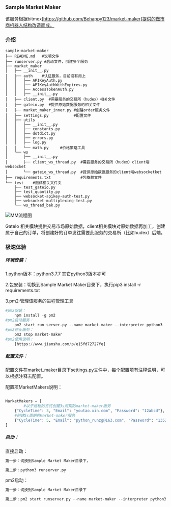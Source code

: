 ###  Sample Market Maker

该服务根据bitmex[https://github.com/Behappy123/market-maker]提供的做市商机器人结构改造而成。

### 介绍

```
sample-market-maker
├── README.md   #说明文件
├── runserver.py #启动文件，创建多个服务
├── market_maker 
│   ├── __init__.py
│   ├── auth    #认证服务，目前没有用上
│   │   ├── APIKeyAuth.py
│   │   ├── APIKeyAuthWithExpires.py
│   │   ├── AccessTokenAuth.py
│   │   ├── __init__.py
│   ├── client.py  #需要服务的交易所（hudex）相关文件
│   ├── gateio.py  #提供原始数据服务的相关文件
│   ├── market_maker_inner.py #创建order服务文件
│   ├── settings.py           #配置文件
│   ├── utils
│   │   ├── __init__.py
│   │   ├── constants.py      
│   │   ├── dotdict.py
│   │   ├── errors.py
│   │   ├── log.py
│   │   └── math.py     #价格策略工具
│   └── ws
│       ├── __init__.py
│       ├── client_ws_thread.py  #需要服务的交易所（hudex）client端websocket
│       └── gateio_ws_thread.py  #提供原始数据服务的client端websocketket
├── requirements.txt             #包依赖文件
└── test    #测试相关文件夹
    ├── test_gateio.py          
    ├── test_quantity.py
    ├── websocket-apikey-auth-test.py
    ├── websocket-multiplexing-test.py
    └── ws_thread_bak.py
```

![MM流程图](/Users/run/Downloads/MM流程图.png)



GateIo 相关模块提供交易市场原始数据，client相关模块对原始数据再加工，创建属于自己的订单，将创建好的订单发往需要此服务的交易所（比如hudex）后端。

### 极速体验

##### 环境安装：

1.python版本：python3.7.7    其它python3版本亦可

2.包安装：切换到Sample Market Maker目录下，执行pip3 install -r requirements.txt

3.pm2:管理该服务的进程管理工具

```python
#pm2安装：
	npm install -g pm2
#pm2启动服务：
	pm2 start run server.py --name market-maker --interpreter python3
#pm2停止服务：
	pm2 stop market-maker
#pm2使用说明：
	[https://www.jianshu.com/p/e15fd72727fe]
```

##### 配置文件：

配置文件在market_maker目录下settings.py文件中，每个配置项有注释说明，可以根据注释去配置。

配置项MarketMakers说明：

```python

MarketMakers = [
		#以子进程的方式创建3s周期的market-maker服务
    {"CycleTime": 3, "Email": "youtao.xin.com", "Password": "12abcd"},
  	#创建5s周期的market-maker服务
    {"CycleTime": 5, "Email": "python_runzg@163.com", "Password": "1352zr"},
]

```



##### 启动：

直接启动：

```python
第一步：切换到Sample Market Maker目录下，

第二步：python3 runserver.py
```

pm2启动：

```python
第一步：切换到Sample Market Maker目录下

第二步：pm2 start runserver.py --name market-maker --interpreter python3

```



 















